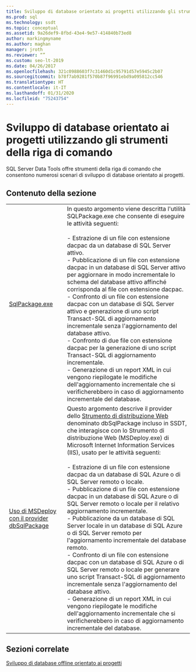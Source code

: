```yaml
---
title: Sviluppo di database orientato ai progetti utilizzando gli strumenti della riga di comando
ms.prod: sql
ms.technology: ssdt
ms.topic: conceptual
ms.assetid: 9a26def9-8fbd-43e4-9e57-414840b73ed8
author: markingmyname
ms.author: maghan
manager: jroth
ms.reviewer: “”
ms.custom: seo-lt-2019
ms.date: 04/26/2017
ms.openlocfilehash: 321c0988603f7c31460d1c95791d57e5945c2b07
ms.sourcegitcommit: b78f7ab9281f570b87f96991ebd9a095812cc546
ms.translationtype: HT
ms.contentlocale: it-IT
ms.lasthandoff: 01/31/2020
ms.locfileid: "75243754"
---
```

# <a name="project-oriented-database-development-using-command-line-tools"></a>Sviluppo di database orientato ai progetti utilizzando gli strumenti della riga di comando

SQL Server Data Tools offre strumenti della riga di comando che consentono numerosi scenari di sviluppo di database orientato ai progetti.  
  
## <a name="in-this-section"></a>Contenuto della sezione  
  
|||  
|-|-|  
|[SqlPackage.exe](../tools/sqlpackage.md)|In questo argomento viene descritta l'utilità SQLPackage.exe che consente di eseguire le attività seguenti:<br /><br />- Estrazione di un file con estensione dacpac da un database di SQL Server attivo.<br />- Pubblicazione di un file con estensione dacpac in un database di SQL Server attivo per aggiornare in modo incrementale lo schema del database attivo affinché corrisponda al file con estensione dacpac.<br />- Confronto di un file con estensione dacpac con un database di SQL Server attivo e generazione di uno script Transact\-SQL di aggiornamento incrementale senza l'aggiornamento del database attivo.<br />- Confronto di due file con estensione dacpac per la generazione di uno script Transact\-SQL di aggiornamento incrementale.<br />- Generazione di un report XML in cui vengono riepilogate le modifiche dell'aggiornamento incrementale che si verificherebbero in caso di aggiornamento incrementale del database.|  
|[Uso di MSDeploy con il provider dbSqlPackage](../ssdt/using-msdeploy-with-dbsqlpackage-provider.md)|Questo argomento descrive il provider dello [Strumento di distribuzione Web](https://go.microsoft.com/fwlink/?LinkId=231798) denominato dbSqlPackage incluso in SSDT, che interagisce con lo Strumento di distribuzione Web (MSDeploy.exe) di Microsoft Internet Information Services (IIS), usato per le attività seguenti:<br /><br />- Estrazione di un file con estensione dacpac da un database di SQL Azure o di SQL Server remoto o locale.<br />- Pubblicazione di un file con estensione dacpac in un database di SQL Azure o di SQL Server remoto o locale per il relativo aggiornamento incrementale.<br />- Pubblicazione da un database di SQL Server locale in un database di SQL Azure o di SQL Server remoto per l'aggiornamento  incrementale del database remoto.<br />- Confronto di un file con estensione dacpac con un database di SQL Azure o di SQL Server remoto o locale per generare uno script Transact\-SQL di aggiornamento incrementale senza l'aggiornamento del database attivo.<br />- Generazione di un report XML in cui vengono riepilogate le modifiche dell'aggiornamento incrementale che si verificherebbero in caso di aggiornamento incrementale del database.|  
  
## <a name="related-sections"></a>Sezioni correlate  
[Sviluppo di database offline orientato ai progetti](../ssdt/project-oriented-offline-database-development.md)  
  
